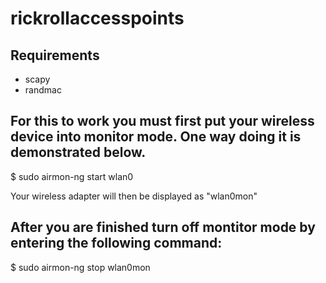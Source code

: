 # rickrollaccesspoints

## Requirements
* scapy
* randmac

## For this to work you must first put your wireless device into monitor mode. One way doing it is demonstrated below.
$ sudo airmon-ng start wlan0

Your wireless adapter will then be displayed as "wlan0mon"

## After you are finished turn off montitor mode by entering the following command:
$ sudo airmon-ng stop wlan0mon
